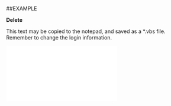 
##EXAMPLE

**Delete**

This text may be copied to the notepad, and saved as a *.vbs file. Remember to change the login information.

![](..\..\Examples\vbs\SOSelection.Delete.vbs.txt)

